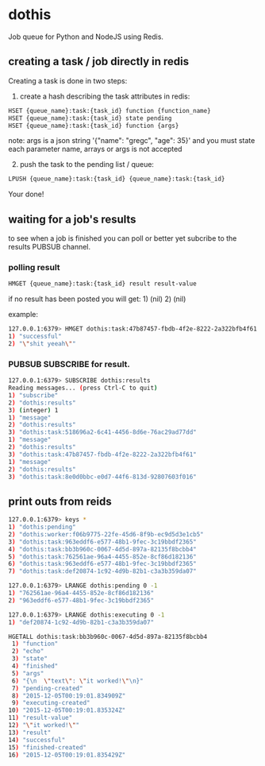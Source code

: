 # dothis
Job queue for Python and NodeJS using Redis.



## creating a task / job directly in redis

Creating a task is done in two steps:

1) create a hash describing the task attributes in redis:

``` bash
HSET {queue_name}:task:{task_id} function {function_name}
HSET {queue_name}:task:{task_id} state pending
HSET {queue_name}:task:{task_id} function {args}
```

note: args is a json string '{"name": "gregc", "age": 35}' and you must state each parameter name, arrays or args is not accepted

2) push the task to the pending list / queue:

``` bash
LPUSH {queue_name}:task:{task_id} {queue_name}:task:{task_id}
```

Your done!

## waiting for a job's results

to see when a job is finished you can poll or better yet subcribe to the results PUBSUB channel.

### polling result

``` bash
HMGET {queue_name}:task:{task_id} result result-value
```
if no result has been posted you will get: 1) (nil) 2) (nil)

example:
``` bash
127.0.0.1:6379> HMGET dothis:task:47b87457-fbdb-4f2e-8222-2a322bfb4f61 result result-value
1) "successful"
2) "\"shit yeeah\""
```

### PUBSUB SUBSCRIBE for result.

``` bash
127.0.0.1:6379> SUBSCRIBE dothis:results
Reading messages... (press Ctrl-C to quit)
1) "subscribe"
2) "dothis:results"
3) (integer) 1
1) "message"
2) "dothis:results"
3) "dothis:task:518696a2-6c41-4456-8d6e-76ac29ad77dd"
1) "message"
2) "dothis:results"
3) "dothis:task:47b87457-fbdb-4f2e-8222-2a322bfb4f61"
1) "message"
2) "dothis:results"
3) "dothis:task:8e0d0bbc-e0d7-44f6-813d-92807603f016"
```

## print outs from reids

``` bash
127.0.0.1:6379> keys * 
1) "dothis:pending"
2) "dothis:worker:f06b9775-22fe-45d6-8f9b-ec9d5d3e1cb5"
3) "dothis:task:963eddf6-e577-48b1-9fec-3c19bbdf2365"
4) "dothis:task:bb3b960c-0067-4d5d-897a-82135f8bcbb4"
5) "dothis:task:762561ae-96a4-4455-852e-8cf86d182136"
6) "dothis:task:963eddf6-e577-48b1-9fec-3c19bbdf2365"
7) "dothis:task:def20874-1c92-4d9b-82b1-c3a3b359da07"
```

``` bash
127.0.0.1:6379> LRANGE dothis:pending 0 -1
1) "762561ae-96a4-4455-852e-8cf86d182136"
2) "963eddf6-e577-48b1-9fec-3c19bbdf2365"
```

``` bash
127.0.0.1:6379> LRANGE dothis:executing 0 -1
1) "def20874-1c92-4d9b-82b1-c3a3b359da07"
```

``` bash
HGETALL dothis:task:bb3b960c-0067-4d5d-897a-82135f8bcbb4 
 1) "function"
 2) "echo"
 3) "state"
 4) "finished"
 5) "args"
 6) "{\n  \"text\": \"it worked!\"\n}"
 7) "pending-created"
 8) "2015-12-05T00:19:01.834909Z"
 9) "executing-created"
10) "2015-12-05T00:19:01.835324Z"
11) "result-value"
12) "\"it worked!\""
13) "result"
14) "successful"
15) "finished-created"
16) "2015-12-05T00:19:01.835429Z"
```
